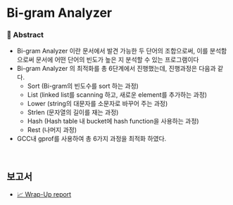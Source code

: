 # Bi-gram Analyzer
### 📝 Abstract
- Bi-gram Analyzer 이란 문서에서 발견 가능한 두 단어의 조합으로써, 이를 분석함으로써 문서에 어떤 단어의 빈도가 높은 지 분석할 수 있는 프로그램이다
- Bi-gram Analyzer 의 최적화를 총 6단계에서 진행했는데, 진행과정은 다음과 같다.
  - Sort (Bi-gram의 빈도수를 sort 하는 과정)
  - List (linked list를 scanning 하고, 새로운 element를 추가하는 과정)
  - Lower (string의 대문자를 소문자로 바꾸어 주는 과정)
  - Strlen (문자열의 길이를 재는 과정)
  - Hash (Hash table 내 bucket에 hash function을 사용하는 과정)
  - Rest (나머지 과정)
- GCC내 gprof를 사용하여 총 6가지 과정을 최적화 하였다.
<br>

## 보고서
- [📈 Wrap-Up report](https://github.com/user-attachments/files/18051858/Bigram.analyzer.pdf)
